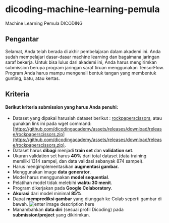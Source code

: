 # dicoding-machine-learning-pemula
Machine Learning Pemula DICODING

## Pengantar
Selamat, Anda telah berada di akhir pembelajaran dalam akademi ini. Anda sudah mempelajari dasar-dasar machine learning dan bagaimana jaringan saraf bekerja. Untuk bisa lulus dari akademi ini, Anda harus mengirimkan submission berupa program jaringan saraf tiruan menggunakan TensorFlow. Program Anda harus mampu mengenali bentuk tangan yang membentuk gunting, batu, atau kertas.

## Kriteria
#### Berikut kriteria submission yang harus Anda penuhi:

-   Dataset yang dipakai haruslah dataset berikut : [rockpaperscissors](https://github.com/dicodingacademy/assets/releases/download/release/rockpaperscissors.zip), atau gunakan link ini pada wget command: [https://github.com/dicodingacademy/assets/releases/download/release/rockpaperscissors.zip](https://github.com/dicodingacademy/assets/releases/download/release/rockpaperscissors.zip).
-   Dataset harus **dibagi** menjadi **train set** dan **validation set**.
-   Ukuran validation set harus **40%** dari total dataset (data training memiliki 1314 sampel, dan data validasi sebanyak 874 sampel).
-   Harus mengimplementasikan **augmentasi gambar.**
-   Menggunakan image **data generator**.
-   Model harus menggunakan **model sequential**.
-   Pelatihan model tidak melebihi **waktu 30 menit**.
-   Program dikerjakan pada **Google Colaboratory**.
-   **Akurasi** dari model minimal **85%**.
-   Dapat **memprediksi gambar** yang diunggah ke Colab seperti gambar di bawah.
![enter image description here](https://d17ivq9b7rppb3.cloudfront.net/original/academy/202004302318257ec23b834046174a7d426680e488905e.png)
- Manambahkan **data diri** (sesuai profil Dicoding) pada **submission/project** yang dikirimkan.